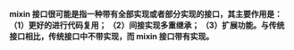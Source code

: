 **mixin 接口很可能是指一种带有全部实现或者部分实现的接口，其主要作用是：
（1）更好的进行代码复用；
（2）间接实现多重继承；
（3）扩展功能。与传统接口相比，传统接口中不带实现，而 mixin 接口带有实现。**

